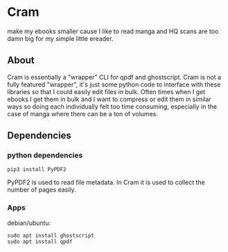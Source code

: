 # Cram
make my ebooks smaller cause I like to read manga and HQ scans are too damn big for my simple little ereader.

## About
Cram is essentially a "wrapper" CLI for qpdf and ghostscript. 
Cram is not a fully featured "wrapper", it's just some python code to interface with these libraries so that I could easily edit files in bulk.
Often times when I get ebooks I get them in bulk and I want to compress or edit them in similar ways so doing each individually felt too time consuming, especially in the case of manga where there can be a ton of volumes.

## Dependencies
### python dependencies
```
pip3 install PyPDF2
```

PyPDF2 is used to read file metadata.
In Cram it is used to collect the number of pages easily.

### Apps

debian/ubuntu:

```
sudo apt install ghostscript
sudo apt install qpdf
```
